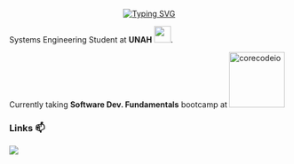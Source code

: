 <p align="center">
<a href="https://git.io/typing-svg"><img src="https://readme-typing-svg.herokuapp.com?font=Silkscreen&size=50&pause=1000&color=B80000&background=FFFFFF00&center=true&width=500&height=100&lines=Hi!+I'm+Kenneth." alt="Typing SVG" /></a>
</p>

Systems Engineering Student at **UNAH** <img src="https://hatscripts.github.io/circle-flags/flags/hn.svg" width="30">.

Currently taking **Software Dev. Fundamentals** bootcamp at <a href="https://www.core-code.io/">
<img src="https://uploads-ssl.webflow.com/5eb2f56932c3562feab232e3/5f73550d00249e7e96c9f3de_Logo.png" alt="corecodeio" width="100">
</a>

<h3>Links 📫</h3>
<p><a href=""><img src="https://img.shields.io/badge/LinkedIn-0077B5?style=for-the-badge&logo=linkedin&logoColor=white"/></a></p>

<!--
**kennethpHN/kennethpHN** is a ✨ _special_ ✨ repository because its `README.md` (this file) appears on your GitHub profile.

Here are some ideas to get you started:

- 🔭 I’m currently working on ...
- 🌱 I’m currently learning ...
- 👯 I’m looking to collaborate on ...
- 🤔 I’m looking for help with ...
- 💬 Ask me about ...
- 📫 How to reach me: ...
- 😄 Pronouns: ...
- ⚡ Fun fact: ...
-->
